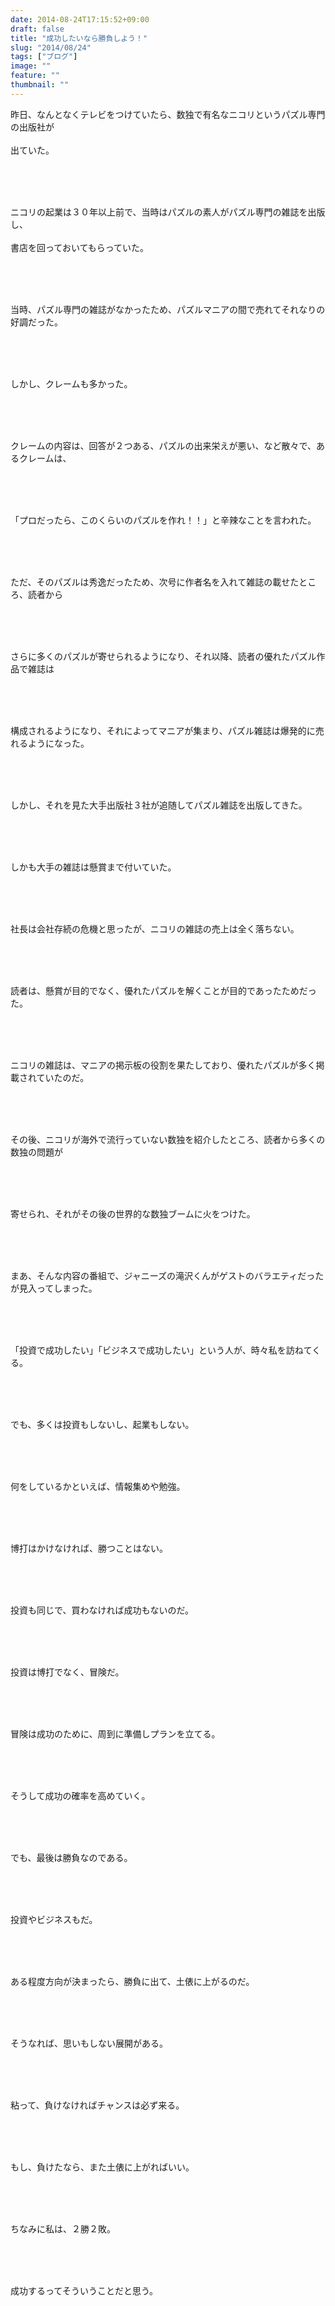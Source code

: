 ```yaml
---
date: 2014-08-24T17:15:52+09:00
draft: false
title: "成功したいなら勝負しよう！"
slug: "2014/08/24"
tags: ["ブログ"]
image: ""
feature: ""
thumbnail: ""
---
```

<p>昨日、なんとなくテレビをつけていたら、数独で有名なニコリというパズル専門の出版社が<br/><br/>出ていた。</p><br/><br/><br/><p>ニコリの起業は３０年以上前で、当時はパズルの素人がパズル専門の雑誌を出版し、<br/><br/>書店を回っておいてもらっていた。</p><br/><br/><br/><p>当時、パズル専門の雑誌がなかったため、パズルマニアの間で売れてそれなりの好調だった。</p><br/><br/><br/><p>しかし、クレームも多かった。</p><br/><br/><br/><p>クレームの内容は、回答が２つある、パズルの出来栄えが悪い、など散々で、あるクレームは、</p><br/><br/><br/><p>「プロだったら、このくらいのパズルを作れ！！」と辛辣なことを言われた。</p><br/><br/><br/><p>ただ、そのパズルは秀逸だったため、次号に作者名を入れて雑誌の載せたところ、読者から</p><br/><br/><br/><p>さらに多くのパズルが寄せられるようになり、それ以降、読者の優れたパズル作品で雑誌は</p><br/><br/><br/><p>構成されるようになり、それによってマニアが集まり、パズル雑誌は爆発的に売れるようになった。</p><br/><br/><br/><p>しかし、それを見た大手出版社３社が追随してパズル雑誌を出版してきた。</p><br/><br/><br/><p>しかも大手の雑誌は懸賞まで付いていた。</p><br/><br/><br/><p>社長は会社存続の危機と思ったが、ニコリの雑誌の売上は全く落ちない。</p><br/><br/><br/><p>読者は、懸賞が目的でなく、優れたパズルを解くことが目的であったためだった。</p><br/><br/><br/><p>ニコリの雑誌は、マニアの掲示板の役割を果たしており、優れたパズルが多く掲載されていたのだ。</p><br/><br/><br/><p>その後、ニコリが海外で流行っていない数独を紹介したところ、読者から多くの数独の問題が</p><br/><br/><br/><p>寄せられ、それがその後の世界的な数独ブームに火をつけた。</p><br/><br/><br/><p>まあ、そんな内容の番組で、ジャニーズの滝沢くんがゲストのバラエティだったが見入ってしまった。</p><br/><br/><br/><p>「投資で成功したい」「ビジネスで成功したい」という人が、時々私を訪ねてくる。</p><br/><br/><br/><p>でも、多くは投資もしないし、起業もしない。</p><br/><br/><br/><p>何をしているかといえば、情報集めや勉強。</p><br/><br/><br/><p>博打はかけなければ、勝つことはない。</p><br/><br/><br/><p>投資も同じで、買わなければ成功もないのだ。</p><br/><br/><br/><p>投資は博打でなく、冒険だ。</p><br/><br/><br/><p>冒険は成功のために、周到に準備しプランを立てる。</p><br/><br/><br/><p>そうして成功の確率を高めていく。</p><br/><br/><br/><p>でも、最後は勝負なのである。</p><br/><br/><br/><p>投資やビジネスもだ。</p><br/><br/><br/><p>ある程度方向が決まったら、勝負に出て、土俵に上がるのだ。</p><br/><br/><br/><p>そうなれば、思いもしない展開がある。</p><br/><br/><br/><p>粘って、負けなければチャンスは必ず来る。</p><br/><br/><br/><p>もし、負けたなら、また土俵に上がればいい。</p><br/><br/><br/><p>ちなみに私は、２勝２敗。</p><br/><br/><br/><p>成功するってそういうことだと思う。</p><br/><br/><br/><br/><br/><br/>

